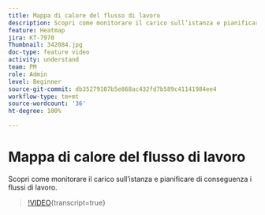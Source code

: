 ```yaml
---
title: Mappa di calore del flusso di lavoro
description: Scopri come monitorare il carico sull’istanza e pianificare di conseguenza i flussi di lavoro.
feature: Heatmap
jira: KT-7970
Thumbnail: 342084.jpg
doc-type: feature video
activity: understand
team: PM
role: Admin
level: Beginner
source-git-commit: db35279107b5e868ac432fd7b589c41141984ee4
workflow-type: tm+mt
source-wordcount: '36'
ht-degree: 100%

---
```


# Mappa di calore del flusso di lavoro

Scopri come monitorare il carico sull’istanza e pianificare di conseguenza i flussi di lavoro.

>[!VIDEO](https://video.tv.adobe.com/v/342084?quality=12&learn=on){transcript=true}
